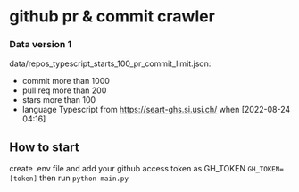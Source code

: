# github pr & commit crawler

### Data version 1

data/repos_typescript_starts_100_pr_commit_limit.json:

- commit more than 1000
- pull req more than 200
- stars more than 100
- language Typescript
  from https://seart-ghs.si.usi.ch/
  when [2022-08-24 04:16]

## How to start
create .env file and add your github access token as GH_TOKEN
`GH_TOKEN=[token]`
then run
`python main.py`
